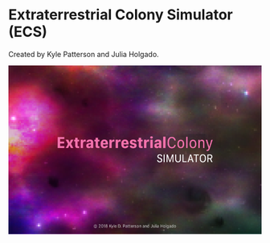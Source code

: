 # Extraterrestrial Colony Simulator (ECS)

Created by Kyle Patterson and Julia Holgado.

![ecs logo](ecs/assets/logo/logo.png)

